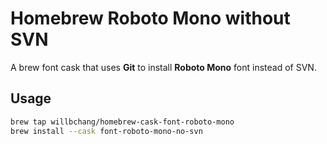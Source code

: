 # Homebrew Roboto Mono without SVN
A brew font cask that uses **Git** to install **Roboto Mono** font instead of SVN.

## Usage
```bash
brew tap willbchang/homebrew-cask-font-roboto-mono
brew install --cask font-roboto-mono-no-svn
```
